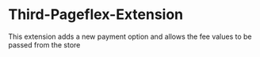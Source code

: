 # Third-Pageflex-Extension
This extension adds a new payment option and allows the fee values to be passed from the store
